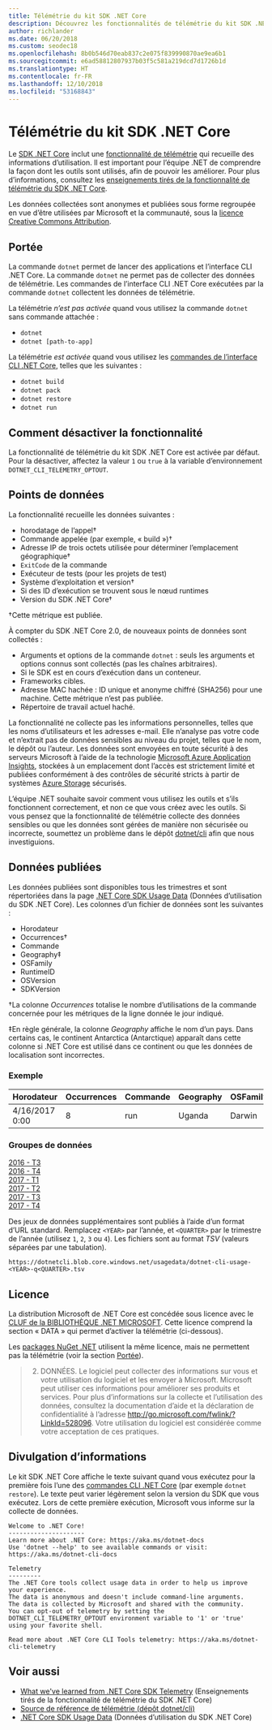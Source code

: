 ```yaml
---
title: Télémétrie du kit SDK .NET Core
description: Découvrez les fonctionnalités de télémétrie du kit SDK .NET Core, qui collecte des informations d’utilisation à des fins d’analyse, les types de données collectées et comment désactiver la télémétrie.
author: richlander
ms.date: 06/20/2018
ms.custom: seodec18
ms.openlocfilehash: 8b0b546d70eab837c2e075f839990870ae9ea6b1
ms.sourcegitcommit: e6ad58812807937b03f5c581a219dcd7d1726b1d
ms.translationtype: HT
ms.contentlocale: fr-FR
ms.lasthandoff: 12/10/2018
ms.locfileid: "53168843"
---
```

# <a name="net-core-sdk-telemetry"></a>Télémétrie du kit SDK .NET Core

Le [SDK .NET Core](index.md) inclut une [fonctionnalité de télémétrie](https://github.com/dotnet/cli/tree/master/src/dotnet/Telemetry) qui recueille des informations d’utilisation. Il est important pour l’équipe .NET de comprendre la façon dont les outils sont utilisés, afin de pouvoir les améliorer. Pour plus d’informations, consultez les [enseignements tirés de la fonctionnalité de télémétrie du SDK .NET Core](https://blogs.msdn.microsoft.com/dotnet/2017/07/21/what-weve-learned-from-net-core-sdk-telemetry/).

Les données collectées sont anonymes et publiées sous forme regroupée en vue d’être utilisées par Microsoft et la communauté, sous la [licence Creative Commons Attribution](https://creativecommons.org/licenses/by/4.0/).

## <a name="scope"></a>Portée

La commande `dotnet` permet de lancer des applications et l’interface CLI .NET Core. La commande `dotnet` ne permet pas de collecter des données de télémétrie. Les commandes de l’interface CLI .NET Core exécutées par la commande `dotnet` collectent les données de télémétrie.

La télémétrie *n’est pas activée* quand vous utilisez la commande `dotnet` sans commande attachée :

- `dotnet`
- `dotnet [path-to-app]`

La télémétrie *est activée* quand vous utilisez les [commandes de l’interface CLI .NET Core](index.md), telles que les suivantes :

- `dotnet build`
- `dotnet pack`
- `dotnet restore`
- `dotnet run`

## <a name="how-to-opt-out"></a>Comment désactiver la fonctionnalité

La fonctionnalité de télémétrie du kit SDK .NET Core est activée par défaut. Pour la désactiver, affectez la valeur `1` ou `true` à la variable d’environnement `DOTNET_CLI_TELEMETRY_OPTOUT`.

## <a name="data-points"></a>Points de données

La fonctionnalité recueille les données suivantes :

- horodatage de l’appel&#8224;
- Commande appelée (par exemple, « build »)&#8224;
- Adresse IP de trois octets utilisée pour déterminer l’emplacement géographique&#8224;
- `ExitCode` de la commande
- Exécuteur de tests (pour les projets de test)
- Système d’exploitation et version&#8224;
- Si des ID d’exécution se trouvent sous le nœud runtimes
- Version du SDK .NET Core&#8224;

&#8224;Cette métrique est publiée.

À compter du SDK .NET Core 2.0, de nouveaux points de données sont collectés :

- Arguments et options de la commande `dotnet` : seuls les arguments et options connus sont collectés (pas les chaînes arbitraires).
- Si le SDK est en cours d’exécution dans un conteneur.
- Frameworks cibles.
- Adresse MAC hachée : ID unique et anonyme chiffré (SHA256) pour une machine. Cette métrique n’est pas publiée.
- Répertoire de travail actuel haché.

La fonctionnalité ne collecte pas les informations personnelles, telles que les noms d’utilisateurs et les adresses e-mail. Elle n’analyse pas votre code et n’extrait pas de données sensibles au niveau du projet, telles que le nom, le dépôt ou l’auteur. Les données sont envoyées en toute sécurité à des serveurs Microsoft à l’aide de la technologie [Microsoft Azure Application Insights](https://azure.microsoft.com/services/application-insights/), stockées à un emplacement dont l’accès est strictement limité et publiées conformément à des contrôles de sécurité stricts à partir de systèmes [Azure Storage](https://azure.microsoft.com/services/storage/) sécurisés.

L’équipe .NET souhaite savoir comment vous utilisez les outils et s’ils fonctionnent correctement, et non ce que vous créez avec les outils. Si vous pensez que la fonctionnalité de télémétrie collecte des données sensibles ou que les données sont gérées de manière non sécurisée ou incorrecte, soumettez un problème dans le dépôt [dotnet/cli](https://github.com/dotnet/cli/issues) afin que nous investiguions.

## <a name="published-data"></a>Données publiées

Les données publiées sont disponibles tous les trimestres et sont répertoriées dans la page [.NET Core SDK Usage Data](https://github.com/dotnet/core/blob/master/release-notes/cli-usage-data.md) (Données d’utilisation du SDK .NET Core). Les colonnes d’un fichier de données sont les suivantes :

- Horodateur
- Occurrences&#8224;
- Commande
- Geography&#8225;
- OSFamily
- RuntimeID
- OSVersion
- SDKVersion

&#8224;La colonne *Occurrences* totalise le nombre d’utilisations de la commande concernée pour les métriques de la ligne donnée le jour indiqué.

&#8225;En règle générale, la colonne *Geography* affiche le nom d’un pays. Dans certains cas, le continent Antarctica (Antarctique) apparaît dans cette colonne si .NET Core est utilisé dans ce continent ou que les données de localisation sont incorrectes.

### <a name="example"></a>Exemple

| Horodateur      | Occurrences | Commande | Geography | OSFamily | RuntimeID     | OSVersion | SDKVersion |
| -------------- | ----------- | ------- | --------- | -------- | ------------- | --------- | ---------- |
| 4/16/2017 0:00 | 8           | run     | Uganda    | Darwin   | osx.10.12-x64 | 10.12     | 1.0.1      |

### <a name="datasets"></a>Groupes de données

[2016 - T3](https://dotnetcli.blob.core.windows.net/usagedata/dotnet-cli-usage-2016-q3.tsv)  
[2016 - T4](https://dotnetcli.blob.core.windows.net/usagedata/dotnet-cli-usage-2016-q4.tsv)  
[2017 - T1](https://dotnetcli.blob.core.windows.net/usagedata/dotnet-cli-usage-2017-q1.tsv)  
[2017 - T2](https://dotnetcli.blob.core.windows.net/usagedata/dotnet-cli-usage-2017-q2.tsv)  
[2017 - T3](https://dotnetcli.blob.core.windows.net/usagedata/dotnet-cli-usage-2017-q3.tsv)  
[2017 - T4](https://dotnetcli.blob.core.windows.net/usagedata/dotnet-cli-usage-2017-q4.tsv)  

Des jeux de données supplémentaires sont publiés à l’aide d’un format d’URL standard. Remplacez `<YEAR>` par l’année, et `<QUARTER>` par le trimestre de l’année (utilisez `1`, `2`, `3` ou `4`). Les fichiers sont au format *TSV* (valeurs séparées par une tabulation).

`https://dotnetcli.blob.core.windows.net/usagedata/dotnet-cli-usage-<YEAR>-q<QUARTER>.tsv`

## <a name="license"></a>Licence

La distribution Microsoft de .NET Core est concédée sous licence avec le [CLUF de la BIBLIOTHÈQUE .NET MICROSOFT](https://aka.ms/dotnet-core-eula). Cette licence comprend la section « DATA » qui permet d’activer la télémétrie (ci-dessous).

Les [packages NuGet .NET](https://www.nuget.org/profiles/dotnetframework) utilisent la même licence, mais ne permettent pas la télémétrie (voir la section [Portée](#scope)).

> 2. DONNÉES. Le logiciel peut collecter des informations sur vous et votre utilisation du logiciel et les envoyer à Microsoft. Microsoft peut utiliser ces informations pour améliorer ses produits et services. Pour plus d’informations sur la collecte et l’utilisation des données, consultez la documentation d’aide et la déclaration de confidentialité à l’adresse <http://go.microsoft.com/fwlink/?LinkId=528096>. Votre utilisation du logiciel est considérée comme votre acceptation de ces pratiques.

## <a name="disclosure"></a>Divulgation d’informations

Le kit SDK .NET Core affiche le texte suivant quand vous exécutez pour la première fois l’une des [commandes CLI .NET Core](index.md) (par exemple `dotnet restore`). Le texte peut varier légèrement selon la version du SDK que vous exécutez. Lors de cette première exécution, Microsoft vous informe sur la collecte de données.

```console
Welcome to .NET Core!
---------------------
Learn more about .NET Core: https://aka.ms/dotnet-docs
Use 'dotnet --help' to see available commands or visit: https://aka.ms/dotnet-cli-docs

Telemetry
---------
The .NET Core tools collect usage data in order to help us improve your experience.
The data is anonymous and doesn't include command-line arguments.
The data is collected by Microsoft and shared with the community.
You can opt-out of telemetry by setting the DOTNET_CLI_TELEMETRY_OPTOUT environment variable to '1' or 'true' using your favorite shell.

Read more about .NET Core CLI Tools telemetry: https://aka.ms/dotnet-cli-telemetry
```

## <a name="see-also"></a>Voir aussi

- [What we've learned from .NET Core SDK Telemetry](https://blogs.msdn.microsoft.com/dotnet/2017/07/21/what-weve-learned-from-net-core-sdk-telemetry/) (Enseignements tirés de la fonctionnalité de télémétrie du SDK .NET Core)
- [Source de référence de télémétrie (dépôt dotnet/cli)](https://github.com/dotnet/cli/tree/master/src/dotnet/Telemetry)
- [.NET Core SDK Usage Data](https://github.com/dotnet/core/blob/master/release-notes/cli-usage-data.md) (Données d’utilisation du SDK .NET Core)
